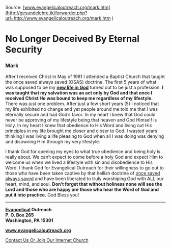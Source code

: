 <!--t No Longer Deceived By Eternal Security t-->
<!--d  d-->

Source: [www.evangelicaloutreach.org/mark.htm](http://gesundelehre.tk/forwarder.php?url=http://www.evangelicaloutreach.org/mark.htm )

# No Longer Deceived By Eternal Security

### Mark

After I received Christ in May of 1981 I attended a Baptist Church that taught the once saved always saved (OSAS) doctrine. The first 5 years of what was supposed to be my **[new life in God](http://gesundelehre.tk/forwarder.php?url=http://www.evangelicaloutreach.org/new-creation.html)** turned out to be just a profession. **I was taught that my salvation was an act only by God and that once I received Christ He was bound to keep me regardless of my lifestyle.** There was just one problem. After just a few short years (5) I noticed that my life exhibited no change and yet people around me told me that I was eternally secure and had God’s favor. In my heart I knew that God could never be approving of my lifestyle being that heaven and God Himself is Holy. In my heart I knew that obedience to His Word and living out His principles in my life brought me closer and closer to God. I wasted years thinking I was living a life pleasing to God when all I was doing was denying and disowning Him through my very lifestyle.

I thank God for opening my eyes to what true obedience and being holy is really about. We can’t expect to come before a holy God and expect Him to welcome us when we lived a lifestyle with sin and disobedience to His Word. I thank God for Evangelical Outreach for their willingness to go out to those who have been taken captive by that hellish doctrine of [once saved always saved](http://gesundelehre.tk/forwarder.php?url=http://www.evangelicaloutreach.org/eternal-security.html) and have been liberated to truly worshiping God with ALL our heart, mind, and soul. **Don’t forget that without holiness none will see the Lord and those who are happy are those who hear the Word of God and put it into practice.** God Bless you!

* * *

**[Evangelical](http://gesundelehre.tk/forwarder.php?url=http://www.evangelicaloutreach.org/index.html) Outreach**  
**P. O. Box 265**  
**Washington, PA 15301**

**www.evangelicaloutreach.org**

[Contact Us Or Join Our Internet Church](http://gesundelehre.tk/forwarder.php?url=http://www.evangelicaloutreach.org/contact.html)